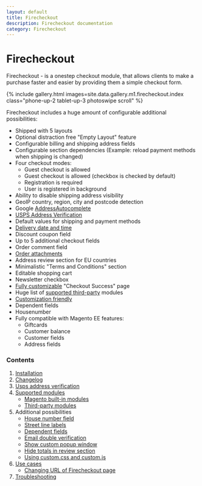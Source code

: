 ```yaml
---
layout: default
title: Firecheckout
description: Firecheckout documentation
category: Firecheckout
---
```


# Firecheckout

Firecheckout - is a onestep checkout module, that allows clients to make a purchase
faster and easier by providing them a simple checkout form.

{% include gallery.html images=site.data.gallery.m1.firecheckout.index class="phone-up-2 tablet-up-3 photoswipe scroll" %}

Firecheckout includes a huge amount of configurable additional possibilities:

 -  Shipped with 5 layouts
 -  Optional distraction free "Empty Layout" feature
 -  Configurable billing and shipping address fields
 -  Configurable section dependencies (Example: reload payment methods when shipping is changed)
 -  Four checkout modes:
    - Guest checkout is allowed
    - Guest checkout is allowed (checkbox is checked by default)
    - Registration is required
    - User is registered in background
 -  Ability to disable shipping address visibility
 -  GeoIP country, region, city and postcode detection
 -  Google [AddressAutocomplete](/m1/extensions/address-autocomplete/)
 -  [USPS Address Verification](usps-address-verification/)
 -  Default values for shipping and payment methods
 -  [Delivery date and time](delivery-date/)
 -  Discount coupon field
 -  Up to 5 additional checkout fields
 -  Order comment field
 -  [Order attachments](/m1/extensions/order-attachments/)
 -  Address review section for EU countries
 -  Minimalistic "Terms and Conditions" section
 -  Editable shopping cart
 -  Newsletter checkbox
 -  [Fully customizable](/m1/extensions/checkout-success/) "Checkout Success" page
 -  Huge list of [supported third-party](supported-modules/) modules
 -  [Customization friendly](/m1/extensions/firecheckout/using-customcss-and-customjs/)
 -  Dependent fields
 -  Housenumber
 -  Fully compatible with Magento EE features:
    - Giftcards
    - Customer balance
    - Customer fields
    - Address fields

### Contents

 1. [Installation](installation/)
 2. [Changelog](changelog/)
 3. [Usps address verification](usps-address-verification/)
 4. [Supported modules](supported-modules/)
     -  [Magento built-in modules](supported-modules#magento-built-in-modules)
     -  [Third-party modules](supported-modules#third-party-modules)
 5. Additional possibilities
     -  [House number field](housenumber/)
     -  [Street line labels](street-line-labels/)
     -  [Dependent fields](dependent-fields/)
     -  [Email double verification](email-double-verification/)
     -  [Show custom popup window](popup-window/)
     -  [Hide totals in review section](hide-totals-in-review-section/)
     -  [Using custom.css and custom.js](using-customcss-and-customjs/)
 6. [Use cases](use-cases/)
     -  [Changing URL of Firecheckout page](use-cases/#changing-url-of-firecheckout-page)
 7. [Troubleshooting](troubleshooting/)
